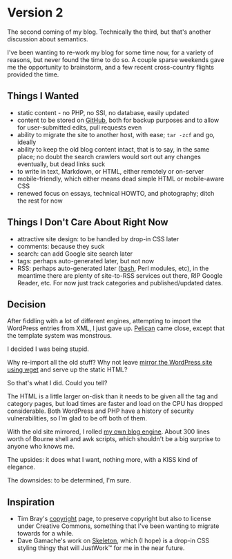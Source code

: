 <!-- title: Version 2 -->
<!-- categories: essay -->
<!-- tags: blogs -->
<!-- published: 2014-05-02T12:00:00-05:00 -->
<!-- updated: 2014-11-29T16:31:00-05:00 -->
<!-- summary: The second coming of my blog. Technically the third, but that's another discussion about semantics. -->

# Version 2

The second coming of my blog. Technically the third, but that's another
discussion about semantics.

I've been wanting to re-work my blog for some time now, for a variety of reasons, but never found the time to do so. A couple sparse weekends gave me the opportunity to brainstorm, and a few recent cross-country flights provided the time.

## Things I Wanted

* static content - no PHP, no SSI, no database, easily updated
* content to be stored on [GitHub](https://github.com), both for backup purposes and to allow for user-submitted edits, pull requests even
* ability to migrate the site to another host, with ease; `tar -zcf` and go, ideally
* ability to keep the old blog content intact, that is to say, in the same place; no doubt the search crawlers would sort out any changes eventually, but dead links suck
* to write in text, Markdown, or HTML, either remotely or on-server
* mobile-friendly, which either means dead simple HTML or mobile-aware CSS
* renewed focus on essays, technical HOWTO, and photography; ditch the rest for now 

## Things I Don't Care About Right Now

* attractive site design: to be handled by drop-in CSS later
* comments: because they suck
* search: can add Google site search later
* tags: perhaps auto-generated later, but not now
* RSS: perhaps auto-generated later ([bash](http://ocsovszki-dorian.blogspot.com/2011/01/generating-rss-feed-width-bash-script.html), Perl modules, etc), in the meantime there are plenty of site-to-RSS services out there, RIP Google Reader, etc. For now just track categories and published/updated dates.


## Decision

After fiddling with a lot of different engines, attempting to import the WordPress entries from XML, I just gave up. [Pelican](http://blog.getpelican.com/) came close, except that the template system was monstrous.

I decided I was being stupid.

Why re-import all the old stuff? Why not leave [mirror the WordPress site using wget](http://darcynorman.net/2011/12/24/archiving-a-wordpress-website-with-wget/) and serve up the static HTML?

So that's what I did. Could you tell?

The HTML is a little larger on-disk than it needs to be given all the tag and category pages, but load times are faster and load on the CPU has dropped considerable. Both WordPress and PHP have a history of security vulnerabilities, so I'm glad to be off both of them.

With the old site mirrored, I rolled [my own blog engine](https://github.com/technmsg/v2/). About 300 lines worth of Bourne shell and awk scripts, which shouldn't be a big surprise to anyone who knows me.

The upsides: it does what I want, nothing more, with a KISS kind of elegance.

The downsides: to be determined, I'm sure.

## Inspiration

* Tim Bray's [copyright](http://www.tbray.org/ongoing/misc/Copyright) page, to preserve copyright but also to license under Creative Commons, something that I've been wanting to migrate towards for a while.
* Dave Gamache's work on [Skeleton](http://getskeleton.com/), which (I hope) is a drop-in CSS styling thingy that will JustWork&trade; for me in the near future.
